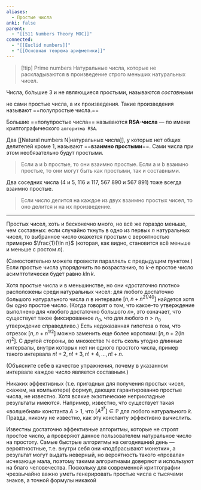 ```yaml
---
aliases:
  - Простые числа
anki: false
parent:
  - "[[511 Numbers Theory MOC]]"
connected:
  - "[[Euclid numbers]]"
  - "[[Основная теорема арифметики]]"
---
```


> [!tip] Prime numbers
Натуральные числа, которые не раскладываются в произведение строго меньших натуральных чисел.

Числа, бо́льшие 3 и не являющиеся простыми, называются _составными_




не сами простые числа, а их произведения. Такие произведения называют ==полупростые числа.==

Большие ==полупростые числа== называются **RSA-числа** — по имени криптографического `алгоритма RSA`.

Два [[Natural numbers N|натуральных числа]], у которых нет общих делителей кроме 1, называют ==**взаимно простыми**==. Сами числа при этом необязательно будут простыми.

>Если a и b простые, то они взаимно простые.
  Если a и b взаимно простые, то они могут быть как простыми, так и составными.

Два соседних числа (4 и 5, 116 и 117, 567 890 и 567 891) тоже всегда взаимно простые.


> Если число делится на каждое из двух взаимно простых чисел, то оно делится и на их произведение.



---
Простых чисел, хоть и бесконечно много, но всё же гораздо меньше, чем составных: если случайно ткнуть в одно из первых $n$ натуральных чисел, то выбранное число окажется простым с вероятностью примерно $\frac{1}{\ln n}$ (которая, как видно, становится всё меньше и меньше с ростом $n$).

(Самостоятельно можете провести параллель с предыдущим пунктом.) Если простые числа упорядочить по возрастанию, то $k$-е простое число асимптотически будет равно $k \ln k$.

Хотя простые числа и в меньшинстве, но они «достаточно плотно» расположены среди натуральных чисел: для любого достаточно большого натурального числа $n$ в интервале $[n, n + n^{21/40}]$ найдется хотя бы одно простое число. (Когда говорят о том, что какое-то утверждение выполнено для «любого достаточно большого $n$», это означает, что существует такое фиксированное $n_0$, что для любого $n > n_0$ утверждение справедливо.) Есть недоказанная гипотеза о том, что отрезок $[n, n + n^{1/2}]$ можно заменить еще более коротким: $[n, n + 2(\ln n)^2]$. С другой стороны, во множестве $\mathbb{N}$ есть сколь угодно длинные интервалы, внутри которых нет ни одного простого числа, пример такого интервала ${n! + 2, n! + 3, n! + 4, \dots, n! + n}$.

(Объясните себе в качестве упражнения, почему в указанном интервале каждое число является составным.)

Никаких эффективных (т.е. пригодных для получения простых чисел, скажем, на компьютере) формул, дающих гарантированно простые числа, не известно. Хотя всякие экзотические неприкладные результаты имеются. Например, известно, что существует такая «волшебная» константа $A > 1$, что $[A^{3^k}] \in \mathbb{P}$ для любого натурального $k$. Правда, никому не известно, как эту константу эффективно вычислить.

Известны достаточно эффективные алгоритмы, которые не строят простое число, а проверяют данное пользователем натуральное число на простоту. Самые быстрые алгоритмы на сегодняшний день — вероятностные, т.е. внутри себя они «подбрасывают монетки», а результат могут выдать неверный, но вероятность такого «провала» исчезающе мала, поэтому такими алгоритмами доверяют и используют на благо человечества. Поскольку для современной криптографии чрезвычайно важно уметь генерировать простые числа с тысячами знаков, а точной формулы никакой
